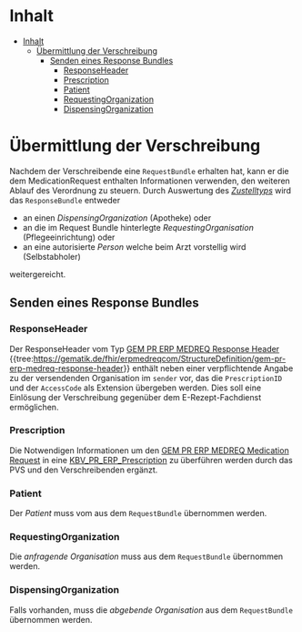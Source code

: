 # Inhalt

- [Inhalt](#inhalt)
  - [Übermittlung der Verschreibung](#Übermittlung-der-Verschreibung)
    - [Senden eines Response Bundles](#Senden-eines-Response-Bundles)
      - [ResponseHeader](#ResponseHeader)
      - [Prescription](#Prescription)
      - [Patient](Patient)
      - [RequestingOrganization](#RequestingOrganization)
      - [DispensingOrganization](#DispensingOrganization)

# Übermittlung der Verschreibung

Nachdem der Verschreibende eine `RequestBundle` erhalten hat, kann er die dem MedicationRequest enthalten Informationen verwenden, den weiteren Ablauf des Verordnung zu steuern. Durch Auswertung des  [_Zustelltyps_](https://simplifier.net/erezept-medicationrequest-communication/prescriptiondeliverytypecs) wird das `ResponseBundle` entweder
- an einen  _DispensingOrganization_  (Apotheke) oder
- an die im Request Bundle hinterlegte  _RequestingOrganisation_  (Pflegeeinrichtung) oder
- an eine autorisierte  _Person_  welche beim Arzt vorstellig wird (Selbstabholer)

weitergereicht.

## Senden eines Response Bundles

### ResponseHeader

Der ResponseHeader vom Typ [GEM PR ERP MEDREQ Response Header](https://simplifier.net/erezept-medicationrequest-communication/gem_pr_erp_medreq_responseheader)
{{tree:<https://gematik.de/fhir/erpmedreqcom/StructureDefinition/gem-pr-erp-medreq-response-header>}} enthält neben einer verpflichtende Angabe zu der versendenden Organisation im `sender` vor, das die `PrescriptionID` und der `AccessCode` als Extension übergeben werden.
Dies soll eine Einlösung der Verschreibung gegenüber dem E-Rezept-Fachdienst ermöglichen.

### Prescription

Die Notwendigen Informationen um den [GEM PR ERP MEDREQ Medication Request](https://simplifier.net/erezept-medicationrequest-communication/gem_pr_erp_medreq_medicationrequest)  in eine [KBV_PR_ERP_Prescription](https://simplifier.net/erezept/kbvprerpprescription) zu überführen werden durch das PVS und den Verschreibenden ergänzt.

### Patient

Der _Patient_ muss vom aus dem `RequestBundle` übernommen werden.

### RequestingOrganization

Die _anfragende Organisation_ muss aus dem `RequestBundle` übernommen werden.

### DispensingOrganization

Falls vorhanden, muss die _abgebende Organisation_ aus dem `RequestBundle` übernommen werden.
